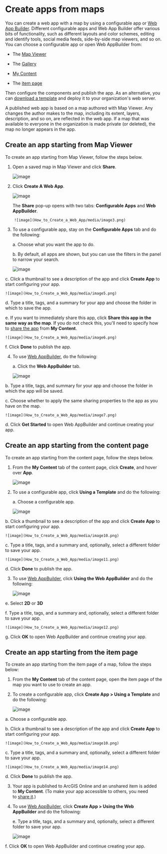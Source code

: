 Create apps from maps
=====================

You can create a web app with a map by using a configurable app or [Web
App Builder](http://links.esri.com/WEBAPPBUILDER). Different
configurable apps and Web App Builder offer various bits of
functionality, such as different layouts and color schemes, editing and
identify tools, social media feeds, side-by-side map viewers, and so on.
You can choose a configurable app or open Web AppBuilder from: 

-   The [Map
    Viewer](http://doc.arcgis.com/en/arcgis-online/create-maps/create-map-apps.htm#ESRI_SECTION1_0A0E43463F304E60B556A670D1CCB6C1)

-   The [Gallery](http://doc.arcgis.com/en/arcgis-online/create-maps/create-map-apps.htm#ESRI_SECTION1_1308883F68B54B34B2DC6E9461874458)

-   [My
    Content](http://doc.arcgis.com/en/arcgis-online/create-maps/create-map-apps.htm#ESRI_SECTION1_7E1F85B1D480416692F6A9E8EB8F1ED5)

-   The [item
    page](http://doc.arcgis.com/en/arcgis-online/create-maps/create-map-apps.htm#ESRI_SECTION1_218B17C716B845F284D12271209D0088)

Then configure the components and publish the app. As an alternative,
you can [download a
template](http://doc.arcgis.com/en/arcgis-online/create-maps/download-app-templates.htm) and
deploy it to your organization\'s web server.

A published web app is based on a map authored with Map Viewer. Any
changes the author makes to the map, including its extent, layers,
description, and so on, are reflected in the web app. If a map that was
available to everyone in the organization is made private (or deleted),
the map no longer appears in the app.

Create an app starting from Map Viewer
--------------------------------------

To create an app starting from Map Viewer, follow the steps below.

1.  Open a saved map in Map Viewer and click **Share**.

    ![image](How_to_Create_a_Web_App/media/image1.png)    
    

2.  Click **Create A Web App**.

    ![image](How_to_Create_a_Web_App/media/image2.png)    
    

    The **Share** pop-up opens with two tabs: **Configurable
    Apps** and **Web AppBuilder**.
>
        ![image](How_to_Create_a_Web_App/media/image3.png)    
        

3.  To use a configurable app, stay on the **Configurable Apps** tab and
        do the following:

    a.  Choose what you want the app to do.

    b.  By default, all apps are shown, but you can use the filters in
        the panel to narrow your search.

    ![image](How_to_Create_a_Web_App/media/image4.png)    
    

c.  Click a thumbnail to see a description of the app and click **Create
    App** to start configuring your app.

    ![image](How_to_Create_a_Web_App/media/image5.png)    
    

d.  Type a title, tags, and a summary for your app and choose the folder
    in which to save the app.

e.  If you want to immediately share this app, click **Share this app in
    the same way as the map**. If you do not check this, you\'ll need to
    specify how to [share the
    app](http://doc.arcgis.com/en/arcgis-online/share-maps/share-items.htm) from **My
    Content**.

    ![image](How_to_Create_a_Web_App/media/image6.png)    
    

f.  Click **Done** to publish the app.

<!-- -->

4.  To use [Web AppBuilder](http://links.esri.com/WEBAPPBUILDER), do the
    following:

    a.  Click the **Web AppBuilder** tab.

    ![image](How_to_Create_a_Web_App/media/image7.png)    
    

b.  Type a title, tags, and summary for your app and choose the folder
    in which the app will be saved.

c.  Choose whether to apply the same sharing properties to the app as
    you have on the map.

    ![image](How_to_Create_a_Web_App/media/image7.png)    
    

d.  Click **Get Started** to open Web AppBuilder and continue creating
    your app.

Create an app starting from the content page
--------------------------------------------

To create an app starting from the content page, follow the steps below.

1.  From the **My Content** tab of the content page, click **Create**,
    and hover over **App**.

    ![image](How_to_Create_a_Web_App/media/image8.png)    
    

2.  To use a configurable app, click **Using a Template** and do the
    following:

    a.  Choose a configurable app.

    ![image](How_to_Create_a_Web_App/media/image9.png)    
    

b.  Click a thumbnail to see a description of the app and click **Create
    App** to start configuring your app.

    ![image](How_to_Create_a_Web_App/media/image10.png)    
    

c.  Type a title, tags, and a summary and, optionally, select a
    different folder to save your app.

    ![image](How_to_Create_a_Web_App/media/image11.png)    
    

d.  Click **Done** to publish the app.

<!-- -->

3.  To use [Web AppBuilder](http://links.esri.com/WEBAPPBUILDER),
    click **Using the Web AppBuilder** and do the following:

    ![image](How_to_Create_a_Web_App/media/image8.png)    
    

e.  Select **2D** or **3D**

f.  Type a title, tags, and a summary and, optionally, select a
    different folder to save your app.

    ![image](How_to_Create_a_Web_App/media/image12.png)    
    

g.  Click **OK** to open Web AppBuilder and continue creating your app.

Create an app starting from the item page
-----------------------------------------

To create an app starting from the item page of a map, follow the steps
below:

1.  From the **My Content** tab of the content page, open the item page
    of the map you want to use to create an app.

2.  To create a configurable app, click **Create App \> Using a
    Template** and do the following:

    ![image](How_to_Create_a_Web_App/media/image13.png)    
    

a.  Choose a configurable app.

b.  Click a thumbnail to see a description of the app and click **Create
    App** to start configuring your app.

    ![image](How_to_Create_a_Web_App/media/image10.png)    
    

c.  Type a title, tags, and a summary and, optionally, select a
    different folder to save your app.

    ![image](How_to_Create_a_Web_App/media/image14.png)    
    

d.  Click **Done** to publish the app.

<!-- -->

3.  Your app is published to ArcGIS Online and an
    unshared item is added to **My Content**. (To make your app
    accessible to others, you need to [share
    it](http://doc.arcgis.com/en/arcgis-online/share-maps/share-items.htm).)

4.  To use [Web AppBuilder](http://links.esri.com/WEBAPPBUILDER),
    click **Create App \> Using the Web AppBuilder** and do the
    following:

    e.  Type a title, tags, and a summary and, optionally, select a
        different folder to save your app.

    ![image](How_to_Create_a_Web_App/media/image15.png)    
    

f.  Click **OK** to open Web AppBuilder and continue creating your app.
